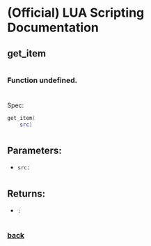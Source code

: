 
# (Official) LUA Scripting Documentation

## get_item
#
### Function undefined.
#
Spec:
```lua
get_item(
	src)
```
#
## Parameters:
- `src:` 
#
## Returns:
- `:` 
#
### [back](../other)
